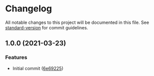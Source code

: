 # Changelog

All notable changes to this project will be documented in this file. See [standard-version](https://github.com/conventional-changelog/standard-version) for commit guidelines.

## 1.0.0 (2021-03-23)


### Features

* Initial commit ([6e69225](https://github.com/danielcerongrajales/Snackbars/commit/6e6922538336d83bb6d91bba9a5bfa03b4a2d522))
